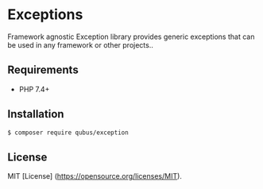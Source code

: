 # Exceptions
Framework agnostic Exception library provides generic exceptions that can be used in any framework or other projects..

## Requirements
* PHP 7.4+

## Installation
```bash
$ composer require qubus/exception
```

## License
MIT [License] (https://opensource.org/licenses/MIT).

